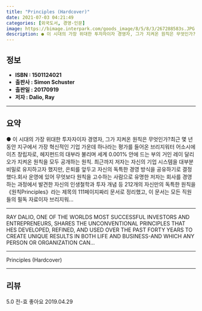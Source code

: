 ```yaml
---
title: "Principles (Hardcover)"
date: 2021-07-03 04:21:49
categories: [외국도서, 경영-인문]
image: https://bimage.interpark.com/goods_image/8/5/8/3/267288583s.JPG
description: ● 이 시대의 가장 위대한 투자자이자 경영자, 그가 지켜온 원칙은 무엇인가?최근 몇 년 동안 지구에서 가장 혁신적인 기업 가운데 하나라는 평가를 들어온 브리지워터 어소시에이츠 창립자로, 헤지펀드의 대부라 불리며 세계 0.001% 안에 드는 부의 거인 레이 달리오가 지켜온 원칙을 모두
---
```


## **정보**

- **ISBN : 1501124021**
- **출판사 : Simon   Schuster**
- **출판일 : 20170919**
- **저자 : Dalio, Ray**

------



## **요약**

●  이 시대의 가장 위대한 투자자이자 경영자, 그가 지켜온 원칙은 무엇인가?최근 몇 년 동안 지구에서 가장 혁신적인 기업 가운데 하나라는 평가를 들어온 브리지워터 어소시에이츠 창립자로, 헤지펀드의 대부라 불리며 세계 0.001% 안에 드는 부의 거인 레이 달리오가 지켜온 원칙을 모두 공개하는 원칙. 최근까지 저자는 자신의 기업 시스템을 대부분 비밀로 유지하고자 했지만, 은퇴를 앞두고 자신의 독특한 경영 방식을 공유하기로 결정했다.회사 운영에 있어 무엇보다 원칙을 고수하는 사람으로 유명한 저자는 회사를 경영하는 과정에서 발견한 자신의 인생철학과 투자 개념 등 212개의 자신만의 독특한 원칙을 《원칙Principles》라는 제목의 111페이지짜리 문서로 정리했고, 이 문서는 모든 직원들의 필독 자료이자 브리지워...

------

RAY DALIO, ONE OF THE WORLDS MOST SUCCESSFUL INVESTORS AND ENTREPRENEURS, SHARES THE UNCONVENTIONAL PRINCIPLES THAT HES DEVELOPED, REFINED, AND USED OVER THE PAST FORTY YEARS TO CREATE UNIQUE RESULTS IN BOTH LIFE AND BUSINESS-AND WHICH ANY PERSON OR ORGANIZATION CAN... 

------


Principles (Hardcover) 

------


## **리뷰** 

5.0 전-효 좋아요 2019.04.29 <br/>